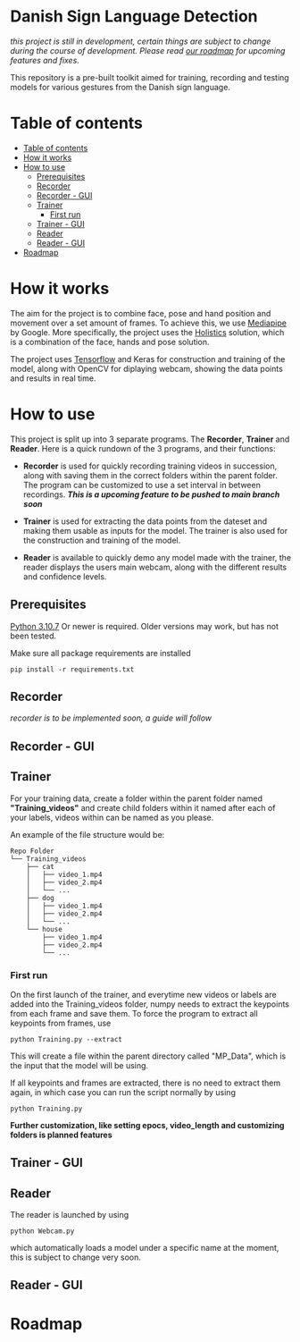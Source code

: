
  

# Danish Sign Language Detection
*this project is still in development, certain things are subject to change during the course of development. Please read [our roadmap](#Roadmap) for upcoming features and fixes.*
  
  

This repository is a pre-built toolkit aimed for training, recording and testing models for various gestures from the Danish sign language.

# Table of contents
- [Table of contents](#table-of-contents)
- [How it works](#how-it-works)
- [How to use](#how-to-use)
  * [Prerequisites](#prerequisites)
  * [Recorder](#recorder)
  * [Recorder - GUI](#recorder---gui)
  * [Trainer](#trainer)
    + [First run](#first-run)
  * [Trainer - GUI](#trainer---gui)
  * [Reader](#reader)
  * [Reader - GUI](#reader---gui)
- [Roadmap](#roadmap)


  
  
  

# How it works

The aim for the project is to combine face, pose and hand position and movement over a set amount of frames. To achieve this, we use [Mediapipe](https://google.github.io/mediapipe/) by Google. More specifically, the project uses the [Holistics](https://google.github.io/mediapipe/solutions/holistic) solution, which is a combination of the face, hands and pose solution.

The project uses [Tensorflow](https://www.tensorflow.org/) and Keras for construction and training of the model, along with OpenCV for diplaying webcam, showing the data points and results in real time.

  

# How to use

This project is split up into 3 separate programs. The **Recorder**, **Trainer** and **Reader**. Here is a quick rundown of the 3 programs, and their functions:

  

- **Recorder** is used for quickly recording training videos in succession, along with saving them in the correct folders within the parent folder. The program can be customized to use a set interval in between recordings. ***This is a upcoming feature to be pushed to main branch soon***

  

- **Trainer** is used for extracting the data points from the dateset and making them usable as inputs for the model. The trainer is also used for the construction and training of the model.

- **Reader** is available to quickly demo any model made with the trainer, the reader displays the users main webcam, along with the different results and confidence levels.

## Prerequisites
[Python 3.10.7](https://www.python.org/downloads/) Or newer is required. Older versions may work, but has not been tested.

Make sure all package requirements are installed
```
pip install -r requirements.txt
```

## Recorder
*recorder is to be implemented soon, a guide will follow*

## Recorder - GUI

## Trainer
For your training data, create a folder within the parent folder named **"Training_videos"** and create child folders within it named after each of your labels, videos within can be named as you please.

An example of the file structure would be:
```
Repo Folder
└── Training_videos
    ├── cat
    │   ├── video_1.mp4
    │   ├── video_2.mp4
    │   └── ...
    ├── dog
    │   ├── video_1.mp4
    │   ├── video_2.mp4
    │   └── ...
    └── house
        ├── video_1.mp4
        ├── video_2.mp4
        └── ...
```

### First run
On the first launch of the trainer, and everytime new videos or labels are added into the Training_videos folder, numpy needs to extract the keypoints from each frame and save them. To force the program to extract all keypoints from frames, use
```
python Training.py --extract
```
This will create a file within the parent directory called "MP_Data", which is the input that the model will be using.

If all keypoints and frames are extracted, there is no need to extract them again, in which case you can run the script normally by using

```
python Training.py
```

**Further customization, like setting epocs, video_length and customizing folders is planned features**

## Trainer - GUI

## Reader
The reader is launched by using
```
python Webcam.py
```

which automatically loads a model under a specific name at the moment, this is subject to change very soon.

## Reader - GUI

# Roadmap
